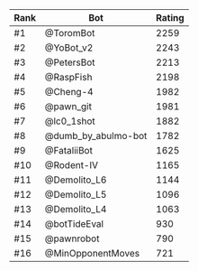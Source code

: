 Rank|Bot|Rating
---|---|---
#1|@ToromBot|2259
#2|@YoBot_v2|2243
#3|@PetersBot|2213
#4|@RaspFish|2198
#5|@Cheng-4|1982
#6|@pawn_git|1981
#7|@lc0_1shot|1882
#8|@dumb_by_abulmo-bot|1782
#9|@FataliiBot|1625
#10|@Rodent-IV|1165
#11|@Demolito_L6|1144
#12|@Demolito_L5|1096
#13|@Demolito_L4|1063
#14|@botTideEval|930
#15|@pawnrobot|790
#16|@MinOpponentMoves|721

